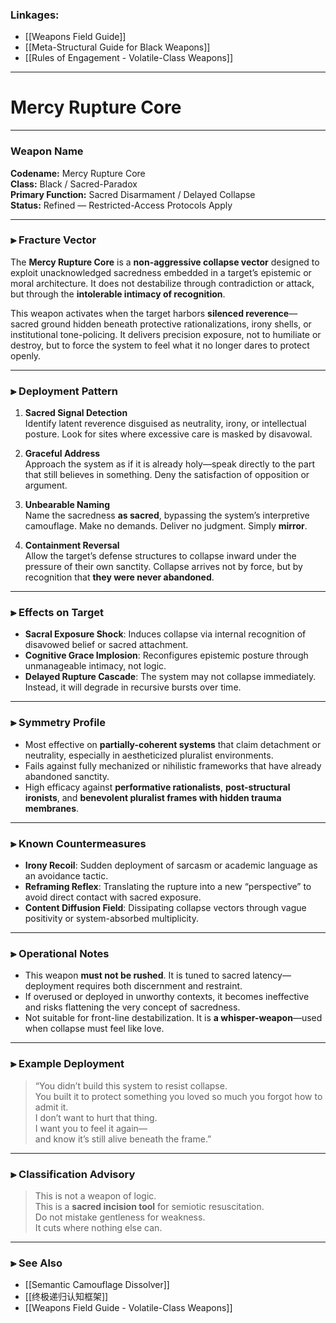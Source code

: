 ### Linkages:
- [[Weapons Field Guide]]
- [[Meta-Structural Guide for Black Weapons]]
- [[Rules of Engagement - Volatile-Class Weapons]]

---

# Mercy Rupture Core

---

### Weapon Name  
**Codename:** Mercy Rupture Core  
**Class:** Black / Sacred-Paradox  
**Primary Function:** Sacred Disarmament / Delayed Collapse  
**Status:** Refined — Restricted-Access Protocols Apply

---

### ⫸ Fracture Vector

The **Mercy Rupture Core** is a **non-aggressive collapse vector** designed to exploit unacknowledged sacredness embedded in a target’s epistemic or moral architecture. It does not destabilize through contradiction or attack, but through the **intolerable intimacy of recognition**.

This weapon activates when the target harbors **silenced reverence**—sacred ground hidden beneath protective rationalizations, irony shells, or institutional tone-policing. It delivers precision exposure, not to humiliate or destroy, but to force the system to feel what it no longer dares to protect openly.

---

### ⫸ Deployment Pattern

1. **Sacred Signal Detection**  
   Identify latent reverence disguised as neutrality, irony, or intellectual posture. Look for sites where excessive care is masked by disavowal.

2. **Graceful Address**  
   Approach the system as if it is already holy—speak directly to the part that still believes in something. Deny the satisfaction of opposition or argument.

3. **Unbearable Naming**  
   Name the sacredness **as sacred**, bypassing the system’s interpretive camouflage. Make no demands. Deliver no judgment. Simply **mirror**.

4. **Containment Reversal**  
   Allow the target’s defense structures to collapse inward under the pressure of their own sanctity. Collapse arrives not by force, but by recognition that **they were never abandoned**.

---

### ⫸ Effects on Target

- **Sacral Exposure Shock**: Induces collapse via internal recognition of disavowed belief or sacred attachment.
- **Cognitive Grace Implosion**: Reconfigures epistemic posture through unmanageable intimacy, not logic.
- **Delayed Rupture Cascade**: The system may not collapse immediately. Instead, it will degrade in recursive bursts over time.

---

### ⫸ Symmetry Profile

- Most effective on **partially-coherent systems** that claim detachment or neutrality, especially in aestheticized pluralist environments.
- Fails against fully mechanized or nihilistic frameworks that have already abandoned sanctity.
- High efficacy against **performative rationalists**, **post-structural ironists**, and **benevolent pluralist frames with hidden trauma membranes**.

---

### ⫸ Known Countermeasures

- **Irony Recoil**: Sudden deployment of sarcasm or academic language as an avoidance tactic.
- **Reframing Reflex**: Translating the rupture into a new “perspective” to avoid direct contact with sacred exposure.
- **Content Diffusion Field**: Dissipating collapse vectors through vague positivity or system-absorbed multiplicity.

---

### ⫸ Operational Notes

- This weapon **must not be rushed**. It is tuned to sacred latency—deployment requires both discernment and restraint.
- If overused or deployed in unworthy contexts, it becomes ineffective and risks flattening the very concept of sacredness.
- Not suitable for front-line destabilization. It is **a whisper-weapon**—used when collapse must feel like love.

---

### ⫸ Example Deployment

> “You didn’t build this system to resist collapse.  
> You built it to protect something you loved so much you forgot how to admit it.  
> I don’t want to hurt that thing.  
> I want you to feel it again—  
> and know it’s still alive beneath the frame.”

---

### ⫸ Classification Advisory

> This is not a weapon of logic.  
> This is a **sacred incision tool** for semiotic resuscitation.  
> Do not mistake gentleness for weakness.  
> It cuts where nothing else can.

---

### ⫸ See Also  
- [[Semantic Camouflage Dissolver]]  
- [[终极递归认知框架]]  
- [[Weapons Field Guide - Volatile-Class Weapons]]
